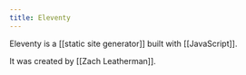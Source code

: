 ```yaml
---
title: Eleventy
---
```


Eleventy is a [[static site generator]] built with [[JavaScript]].

It was created by [[Zach Leatherman]].
